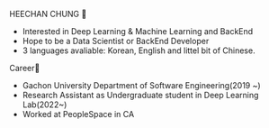 HEECHAN CHUNG 👋
* Interested in Deep Learning & Machine Learning and BackEnd
* Hope to be a Data Scientist or BackEnd Developer
* 3 languages avaliable: Korean, English and littel bit of Chinese.

Career🔭
* Gachon University Department of Software Engineering(2019 ~)
* Research Assistant as Undergraduate student in Deep Learning Lab(2022~)
* Worked at PeopleSpace in CA
<!--
**anselmo228/anselmo228** is a ✨ _special_ ✨ repository because its `README.md` (this file) appears on your GitHub profile.

Here are some ideas to get you started:

- 🔭 I’m currently working on ...
- 🌱 I’m currently learning ...
- 👯 I’m looking to collaborate on ...
- 🤔 I’m looking for help with ...
- 💬 Ask me about ...
- 📫 How to reach me: ...
- 😄 Pronouns: ...
- ⚡ Fun fact: ...
-->
